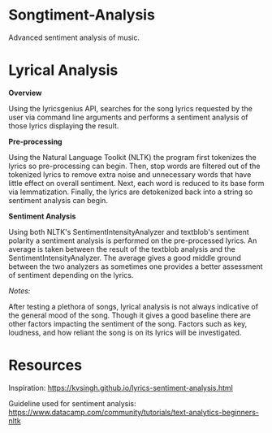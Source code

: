 # Songtiment-Analysis
Advanced sentiment analysis of music.

# Lyrical Analysis

**Overview**

Using the lyricsgenius API, searches for the song 
lyrics requested by the user via command line
arguments and performs a sentiment analysis of
those lyrics displaying the result.

**Pre-processing**

Using the Natural Language Toolkit (NLTK) the 
program first tokenizes the lyrics so pre-processing
can begin. Then, stop words are filtered out of the
tokenized lyrics to remove extra noise and unnecessary
words that have little effect on overall sentiment.
Next, each word is reduced to its base form via
lemmatization. Finally, the lyrics are detokenized
back into a string so sentiment analysis can begin.

**Sentiment Analysis**

Using both NLTK's SentimentIntensityAnalyzer
and textblob's sentiment polarity a sentiment
analysis is performed on the pre-processed lyrics.
An average is taken between the result of the textblob
analysis and the SentimentIntensityAnalyzer. The
average gives a good middle ground between the two
analyzers as sometimes one provides a better assessment
of sentiment depending on the lyrics.

_Notes:_

After testing a plethora of songs, lyrical analysis 
is not always indicative of the general mood of the
song. Though it gives a good baseline there are 
other factors impacting the sentiment of the song.
Factors such as key, loudness, and how 
reliant the song is on its lyrics will be investigated.

# Resources
Inspiration: https://kvsingh.github.io/lyrics-sentiment-analysis.html

Guideline used for sentiment analysis: https://www.datacamp.com/community/tutorials/text-analytics-beginners-nltk

